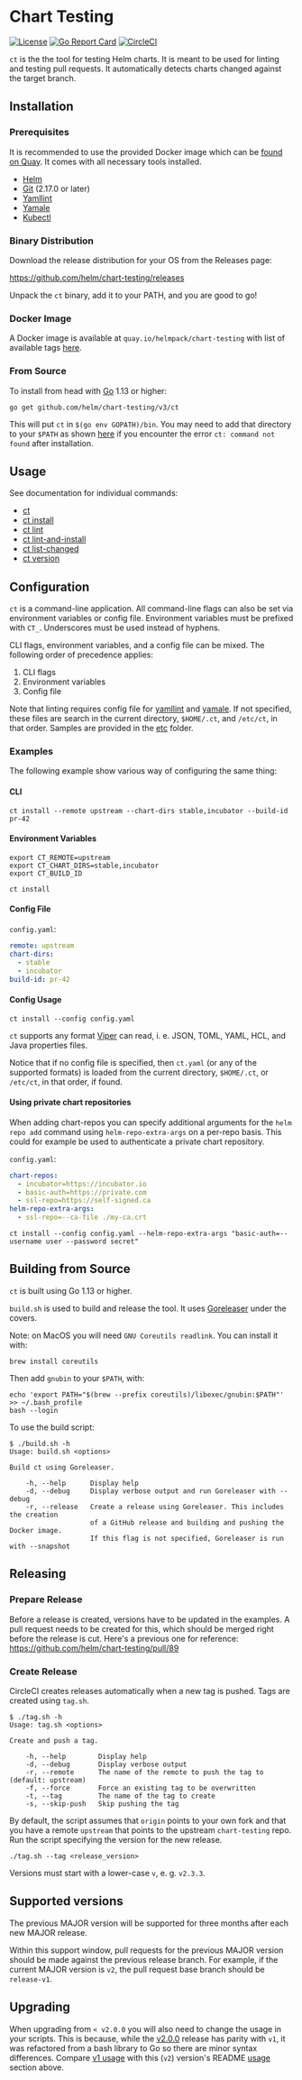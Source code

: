 # Chart Testing

[![License](https://img.shields.io/badge/License-Apache%202.0-blue.svg)](https://opensource.org/licenses/Apache-2.0)
[![Go Report Card](https://goreportcard.com/badge/github.com/helm/chart-testing)](https://goreportcard.com/report/github.com/helm/chart-testing)
[![CircleCI](https://circleci.com/gh/helm/chart-testing/tree/master.svg?style=svg)](https://circleci.com/gh/helm/chart-testing/tree/master)

`ct` is the the tool for testing Helm charts.
It is meant to be used for linting and testing pull requests.
It automatically detects charts changed against the target branch.

## Installation

### Prerequisites

It is recommended to use the provided Docker image which can be [found on Quay](https://quay.io/helmpack/chart-testing/).
It comes with all necessary tools installed.

* [Helm](http://helm.sh)
* [Git](https://git-scm.com) (2.17.0 or later)
* [Yamllint](https://github.com/adrienverge/yamllint)
* [Yamale](https://github.com/23andMe/Yamale)
* [Kubectl](https://kubernetes.io/docs/reference/kubectl/overview/)

### Binary Distribution

Download the release distribution for your OS from the Releases page:

https://github.com/helm/chart-testing/releases

Unpack the `ct` binary, add it to your PATH, and you are good to go!

### Docker Image

A Docker image is available at `quay.io/helmpack/chart-testing` with list of
available tags [here](https://quay.io/repository/helmpack/chart-testing?tab=tags).

### From Source

To install from head with [Go](https://golang.org) 1.13 or higher:

```cli
go get github.com/helm/chart-testing/v3/ct
```

This will put `ct` in `$(go env GOPATH)/bin`. You may need to add that directory to your `$PATH` as shown [here](https://golang.org/doc/code.html#GOPATH) if you encounter the error `ct: command not found` after installation.

## Usage

See documentation for individual commands:

* [ct](doc/ct.md)
* [ct install](doc/ct_install.md)
* [ct lint](doc/ct_lint.md)
* [ct lint-and-install](doc/ct_lint-and-install.md)
* [ct list-changed](doc/ct_list-changed.md)
* [ct version](doc/ct_version.md)


## Configuration

`ct` is a command-line application.
All command-line flags can also be set via environment variables or config file.
Environment variables must be prefixed with `CT_`.
Underscores must be used instead of hyphens.

CLI flags, environment variables, and a config file can be mixed.
The following order of precedence applies:

1. CLI flags
1. Environment variables
1. Config file

Note that linting requires config file for [yamllint](https://github.com/adrienverge/yamllint) and [yamale](https://github.com/23andMe/Yamale).
If not specified, these files are search in the current directory, `$HOME/.ct`, and `/etc/ct`, in that order.
Samples are provided in the [etc](etc) folder.

### Examples

The following example show various way of configuring the same thing:

#### CLI

    ct install --remote upstream --chart-dirs stable,incubator --build-id pr-42

#### Environment Variables

    export CT_REMOTE=upstream
    export CT_CHART_DIRS=stable,incubator
    export CT_BUILD_ID

    ct install

#### Config File

`config.yaml`:

```yaml
remote: upstream
chart-dirs:
  - stable
  - incubator
build-id: pr-42
```

#### Config Usage

    ct install --config config.yaml


`ct` supports any format [Viper](https://github.com/spf13/viper) can read, i. e. JSON, TOML, YAML, HCL, and Java properties files.

Notice that if no config file is specified, then `ct.yaml` (or any of the supported formats) is loaded from the current directory, `$HOME/.ct`, or `/etc/ct`, in that order, if found.


#### Using private chart repositories

When adding chart-repos you can specify additional arguments for the `helm repo add` command using `helm-repo-extra-args` on a per-repo basis.
This could for example be used to authenticate a private chart repository.

`config.yaml`:

```yaml
chart-repos:
  - incubator=https://incubator.io
  - basic-auth=https://private.com
  - ssl-repo=https://self-signed.ca
helm-repo-extra-args:
  - ssl-repo=--ca-file ./my-ca.crt
```

    ct install --config config.yaml --helm-repo-extra-args "basic-auth=--username user --password secret"

## Building from Source

`ct` is built using Go 1.13 or higher.

`build.sh` is used to build and release the tool.
It uses [Goreleaser](https://goreleaser.com/) under the covers.

Note: on MacOS you will need `GNU Coreutils readlink`.
You can install it with:

```console
brew install coreutils
```

Then add `gnubin` to your `$PATH`, with:

```console
echo 'export PATH="$(brew --prefix coreutils)/libexec/gnubin:$PATH"' >> ~/.bash_profile
bash --login
```

To use the build script:

```console
$ ./build.sh -h
Usage: build.sh <options>

Build ct using Goreleaser.

    -h, --help      Display help
    -d, --debug     Display verbose output and run Goreleaser with --debug
    -r, --release   Create a release using Goreleaser. This includes the creation
                    of a GitHub release and building and pushing the Docker image.
                    If this flag is not specified, Goreleaser is run with --snapshot
```

## Releasing

### Prepare Release

Before a release is created, versions have to be updated in the examples.
A pull request needs to be created for this, which should be merged right before the release is cut.
Here's a previous one for reference: https://github.com/helm/chart-testing/pull/89

### Create Release

CircleCI creates releases automatically when a new tag is pushed.
Tags are created using `tag.sh`.

```console
$ ./tag.sh -h
Usage: tag.sh <options>

Create and push a tag.

    -h, --help        Display help
    -d, --debug       Display verbose output
    -r, --remote      The name of the remote to push the tag to (default: upstream)
    -f, --force       Force an existing tag to be overwritten
    -t, --tag         The name of the tag to create
    -s, --skip-push   Skip pushing the tag
```

By default, the script assumes that `origin` points to your own fork and that you have a remote `upstream` that points to the upstream `chart-testing` repo.
Run the script specifying the version for the new release.

```console
./tag.sh --tag <release_version>
```

Versions must start with a lower-case `v`, e. g. `v2.3.3`.


## Supported versions

The previous MAJOR version will be supported for three months after each new MAJOR release.

Within this support window, pull requests for the previous MAJOR version should be made against the previous release branch.
For example, if the current MAJOR version is `v2`, the pull request base branch should be `release-v1`.

## Upgrading

When upgrading from `< v2.0.0` you will also need to change the usage in your scripts.
This is because, while the [v2.0.0](https://github.com/helm/chart-testing/releases/tag/v2.0.0) release has parity with `v1`, it was refactored from a bash library to Go so there are minor syntax differences.
Compare [v1 usage](https://github.com/helm/chart-testing/tree/release-v1#usage) with this (`v2`) version's README [usage](#usage) section above.
